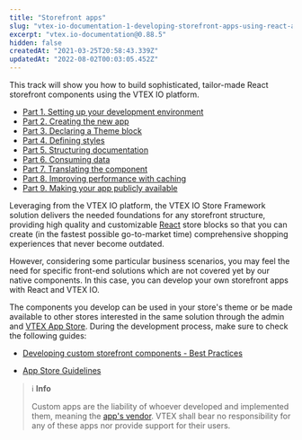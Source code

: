 ```yaml
---
title: "Storefront apps"
slug: "vtex-io-documentation-1-developing-storefront-apps-using-react-and-vtex-io"
excerpt: "vtex.io-documentation@0.88.5"
hidden: false
createdAt: "2021-03-25T20:58:43.339Z"
updatedAt: "2022-08-02T00:03:05.452Z"
---
```

This track will show you how to build sophisticated, tailor-made React storefront components using the VTEX IO platform.

- [Part 1. Setting up your development environment](https://developers.vtex.com/vtex-developer-docs/docs/vtex-io-documentation-2-basic-development-setup-in-vtex-io)
- [Part 2. Creating the new app](https://developers.vtex.com/vtex-developer-docs/docs/vtex-io-documentation-3-creating-the-new-app)
- [Part 3. Declaring a Theme block](https://developers.vtex.com/vtex-developer-docs/docs/vtex-io-documentation-4-declaring-a-theme-block)
- [Part 4. Defining styles](https://developers.vtex.com/vtex-developer-docs/docs/vtex-io-documentation-5-defining-styles)
- [Part 5. Structuring documentation](https://developers.vtex.com/vtex-developer-docs/docs/vtex-io-documentation-6-structuring-documentation)
- [Part 6. Consuming data](https://developers.vtex.com/vtex-developer-docs/docs/vtex-io-documentation-7-consuming-data)
- [Part 7. Translating the component](https://developers.vtex.com/vtex-developer-docs/docs/vtex-io-documentation-8-translating-the-component)
- [Part 8. Improving performance with caching](https://developers.vtex.com/vtex-developer-docs/docs/vtex-io-documentation-9-improving-performance-with-caching)
- [Part 9. Making your app publicly available](https://developers.vtex.com/vtex-developer-docs/docs/vtex-io-documentation-10-making-your-app-publicly-available)

Leveraging from the VTEX IO platform, the VTEX IO Store Framework solution delivers the needed foundations for any storefront structure, providing high quality and customizable [React](https://reactjs.org/) store blocks so that you can create (in the fastest possible go-to-market time) comprehensive shopping experiences that never become outdated.

However, considering some particular business scenarios, you may feel the need for specific front-end solutions which are not covered yet by our native components. In this case, you can develop your own storefront apps with React and VTEX IO.

The components you develop can be used in your store's theme or be made available to other stores interested in the same solution through the admin and [VTEX App Store](https://apps.vtex.com/). During the development process, make sure to check the following guides:

- [Developing custom storefront components - Best Practices](https://developers.vtex.com/vtex-developer-docs/docs/vtex-io-documentation-developing-custom-storefront-components)

- [App Store Guidelines](https://developers.vtex.com/vtex-developer-docs/docs/vtex-io-documentation-homologation-requirements-for-vtex-app-store)


> ℹ️ **Info**
>
> Custom apps are the liability of whoever developed and implemented them, meaning the [app's vendor](https://developers.vtex.com/vtex-developer-docs/docs/manifest#vendor). VTEX shall bear no responsibility for any of these apps nor provide support for their users.